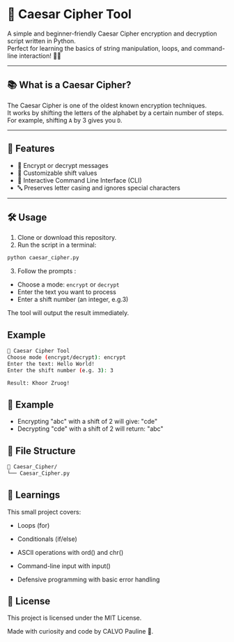 # 🔐 Caesar Cipher Tool

A simple and beginner-friendly Caesar Cipher encryption and decryption script written in Python.  
Perfect for learning the basics of string manipulation, loops, and command-line interaction! 🐍✨

---

## 📚 What is a Caesar Cipher?

The Caesar Cipher is one of the oldest known encryption techniques.  
It works by shifting the letters of the alphabet by a certain number of steps.  
For example, shifting `A` by 3 gives you `D`.

---

## 🚀 Features

-   🔁 Encrypt or decrypt messages
-   🧮 Customizable shift values
-   💬 Interactive Command Line Interface (CLI)
-   🔤 Preserves letter casing and ignores special characters

---

## 🛠️ Usage

1. Clone or download this repository.
2. Run the script in a terminal:

```bash
python caesar_cipher.py
```

3. Follow the prompts :

-   Choose a mode: `encrypt` or `decrypt`
-   Enter the text you want to process
-   Enter a shift number (an integer, e.g.3)

The tool will output the result immediately.

## Example

```bash
🔐 Caesar Cipher Tool
Choose mode (encrypt/decrypt): encrypt
Enter the text: Hello World!
Enter the shift number (e.g. 3): 3

Result: Khoor Zruog!
```

## 🧪 Example

-   Encrypting "abc" with a shift of 2 will give: "cde"
-   Decrypting "cde" with a shift of 2 will return: "abc"

## 📄 File Structure

```bash
📁 Caesar_Cipher/
└── Caesar_Cipher.py
```

## 🧠 Learnings

This small project covers:

-   Loops (for)

-   Conditionals (if/else)

-   ASCII operations with ord() and chr()

-   Command-line input with input()

-   Defensive programming with basic error handling

## 📄 License

This project is licensed under the MIT License.

Made with curiosity and code by CALVO Pauline 🚀.
